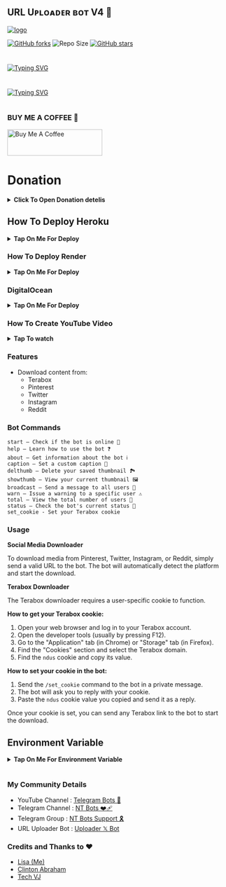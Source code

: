 ## URL Uᴘʟᴏᴀᴅᴇʀ ʙᴏᴛ V4 🚀


[![logo](https://graph.org/file/a7af2d3ece56bbb1297aa.jpg)](https://telegram.dog/UploadLinkToFileBot)

[![GitHub forks](https://img.shields.io/github/forks/LISA-KOREA/UPLOADER-BOT-V4?&style=flat-square&logo=github)](https://github.com/LISA-KOREA/UPLOADER-BOT-V4/fork)
![Repo Size](https://img.shields.io/github/repo-size/LISA-KOREA/UPLOADER-BOT-V4?&style=flat-square&logo=github)
[![GitHub stars](https://img.shields.io/github/stars/LISA-KOREA/UPLOADER-BOT-V4?&style=flat-square&logo=github)](https://github.com/LISA-KOREA/UPLOADER-BOT-V4/stargazers)

#
[![Typing SVG](https://readme-typing-svg.herokuapp.com?font=Fira+Code&pause=1000&color=F70000&multiline=true&width=460&height=60&lines=%F0%9F%92%AB+Thanks+for+supporting+this+project!+Every+%E2%AD%90+and+fork+helps+keep+it+alive.+%F0%9F%99%8C)](https://git.io/typing-svg)
#

#
[![Typing SVG](https://readme-typing-svg.herokuapp.com?font=Fira+Code&weight=600&pause=1000&color=F70000&multiline=true&width=460&height=60&lines=GIVE+ME+A+STAR+%E2%AD%90%EF%B8%8F+)](https://git.io/typing-svg)

#

### BUY ME A COFFEE 🥹
<a href="https://www.buymeacoffee.com/lisakorean" target="_blank"><img src="https://cdn.buymeacoffee.com/buttons/v2/arial-yellow.png" alt="Buy Me A Coffee" style="height: 60px !important;width: 217px !important;" ></a>


# Donation
<b><details><summary>Click To Open Donation detelis</summary>

## Support This Project

Maintaining and improving this project takes time and resources. If you find this repository helpful or use it in your own projects, consider supporting its development. Your contributions—no matter how small—help keep the project alive and evolving.

### Payment Methods

- **UPI / GPay / Paytm / PhonePe**
- **PayPal** (International)
- **Credit/Debit Cards** (via PayPal)
- **Cryptocurrency**: Bitcoin, Tron (TRC20)
- **Payeer**

### Payment Details

- **UPI ID**: `jobinjustin2002-1@okaxis`  
- **Bitcoin**: `1DPtf1xkq7aBriCBwDHNydSfzQT2PccFmj`  
- **Tron (TRC20)**: `THPYzzchV2fssaw5RE4TxL8NxJpfctw46J`  
- **Payeer**: `P1113797003`  
- **PayPal**: [Click to Pay](https://www.paypal.me/lisajobin)

### Why Donate?

- To support ongoing development and new features
- To help cover infrastructure and hosting costs
- To keep the project open-source and free for everyone

### Contact

If you have any questions or would like to sponsor this project in another way, feel free to reach out:  
**[@JOBIN_JUSTIN](https://t.me/JOBIN_JUSTIN)** on Telegram.
</b>
</details>

## How To Deploy Heroku

<b><details><summary>Tap On Me For Deploy</summary>

#

  ㅤ ㅤ   ㅤ <a href="https://github.com/LISA-KOREA/UPLOADER-BOT-V4/fork"><img alt="Fork and deploy" src="https://img.shields.io/badge/-Fork%20And%20Deploy-black?style=for-the-badge&logo=github&logoColor=white"/></a> 

#
  ㅤ<a href="https://dashboard.heroku.com/new?template=https%3A%2F%2Fgithub.com%2FLISA-KOREA%2FUPLOADER-BOT-V4"><img alt="heroku" src="https://img.shields.io/badge/-Deploy%20To%20Heroku-purple?style=for-the-badge&logo=heroku&logoColor=white"/></a> 

</b>
</details>

### How To Deploy Render

<b><details><summary>Tap On Me For Deploy</summary>

- Runtime : `Python 3`
- Build Command : `pip install -r requirements.txt`
- Start Command : `gunicorn app:app & python3 bot.py`
- Go to https://uptimerobot.com/ and add a monitor to keep your bot alive
- Use these settings when adding a monitor

![](https://graph.org/file/899036d51bcd4defaa34e.jpg)



</b>
</details>

### DigitalOcean
<b><details><summary>Tap On Me For Deploy</summary>

- Run Command : `gunicorn app:app & python3 bot.py`
- Worker : `python3 bot.py`


</b>
</details>

### How To Create YouTube Video

<b><details><summary>Tap To watch</summary>

### Heroku Video
<a href="https://youtu.be/oIUXoIk59dU?feature=shared"><img alt="how to create" src="https://img.shields.io/badge/-YouTube-red?style=for-the-badge&logo=youtube&logoColor=white"/></a> 

### Render Video
<a href="https://youtu.be/NYvMsC5Y_oI?feature=shared"><img alt="how to create" src="https://img.shields.io/badge/-YouTube-red?style=for-the-badge&logo=youtube&logoColor=white"/></a>

### DigitalOcean
<a href="https://youtu.be/pp2uB8lXqmQ?si=WtSco2lWTDQWA0fU"><img alt="how to create" src="https://img.shields.io/badge/-YouTube-red?style=for-the-badge&logo=youtube&logoColor=white"/></a>

</b>
</details>



### Features
- Download content from:
  - Terabox
  - Pinterest
  - Twitter
  - Instagram
  - Reddit

### Bot Commands 
```
start – Check if the bot is online 🔔
help – Learn how to use the bot ❓
about – Get information about the bot ℹ️
caption – Set a custom caption 📝
delthumb – Delete your saved thumbnail 🏞️
showthumb – View your current thumbnail 🖼️
broadcast – Send a message to all users 📢
warn – Issue a warning to a specific user ⚠️
total – View the total number of users 👥
status – Check the bot's current status 🚀
set_cookie - Set your Terabox cookie
```

### Usage

**Social Media Downloader**

To download media from Pinterest, Twitter, Instagram, or Reddit, simply send a valid URL to the bot. The bot will automatically detect the platform and start the download.

**Terabox Downloader**

The Terabox downloader requires a user-specific cookie to function.

**How to get your Terabox cookie:**

1. Open your web browser and log in to your Terabox account.
2. Open the developer tools (usually by pressing F12).
3. Go to the "Application" tab (in Chrome) or "Storage" tab (in Firefox).
4. Find the "Cookies" section and select the Terabox domain.
5. Find the `ndus` cookie and copy its value.

**How to set your cookie in the bot:**

1. Send the `/set_cookie` command to the bot in a private message.
2. The bot will ask you to reply with your cookie.
3. Paste the `ndus` cookie value you copied and send it as a reply.

Once your cookie is set, you can send any Terabox link to the bot to start the download.

## Environment Variable

<b><details><summary>Tap On Me For Environment Variable</summary>

* `APP_ID` Get it From mytelegram.org

* `API_HASH` Get it From mytelegram.org

* `BOT_TOKEN` Get it from [@Botfather](https://t.me/botfather)

* `DATABASE_URL` Get It From MongoDB Web
Check How To Make MONGODB URL or [YouTube](https://youtu.be/VudXkbirhM8?feature=shared)

* `OWNER_ID` Your telegram I'd use this bot [@UploadLinkToFileBot](https://telegram.dog/UploadLinkToFileBot) and use `/info`

* `BOT_USERNAME` Add your bot username

* `LOG_CHANNEL` Create a Private Channel and Send Any Message To That Channel and Forward to [@MissRose_bot](https://t.me/MissRose_bot) to Get Channel Id

* `UPDATES_CHANNEL` Get it From [@MissRose_bot](https://t.me/MissRose_bot)

* `SESSION_STR` Add your premium user session or skip (4GB)

##### Shortlink settings

* `TRUE_OR_FALSE` Set `False` off else `True`

*  `SHORT_API` Add your shortner api

*  `SHORT_DOMAIN` Add your shortlink domain like `shortlink.com`

*  `VERIFICATION` Add your verification video link
</b>
</details>

#

### My Community Details

- YouTube Channel : [Telegram Bots 🤖](https://youtube.com/@NTBOT?feature=shared)
- Telegram Channel : [NT Bots ❤️‍🩹](https://t.me/NT_BOT_CHANNEL)
- Telegram Group : [NT Bots Support 🎗️](https://t.me/NT_BOTS_SUPPORT)
- URL Uploader Bot : [Uploader 𝕏 Bot](https://t.me/UploaderXNTBot)


### Credits and Thanks to ❤️

* [Lisa (Me)](https://github.com/LISA-KOREA)
* [Clinton Abraham](https://github.com/Clinton-Abraham)
* [Tech VJ](https://github.com/VJBots)

